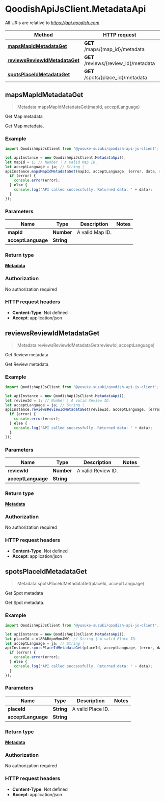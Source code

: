 # QoodishApiJsClient.MetadataApi

All URIs are relative to *https://api.qoodish.com*

Method | HTTP request | Description
------------- | ------------- | -------------
[**mapsMapIdMetadataGet**](MetadataApi.md#mapsMapIdMetadataGet) | **GET** /maps/{map_id}/metadata | Get Map metadata
[**reviewsReviewIdMetadataGet**](MetadataApi.md#reviewsReviewIdMetadataGet) | **GET** /reviews/{review_id}/metadata | Get Review metadata
[**spotsPlaceIdMetadataGet**](MetadataApi.md#spotsPlaceIdMetadataGet) | **GET** /spots/{place_id}/metadata | Get Spot metadata



## mapsMapIdMetadataGet

> Metadata mapsMapIdMetadataGet(mapId, acceptLanguage)

Get Map metadata

Get Map metadata. 

### Example

```javascript
import QoodishApiJsClient from '@yusuke-suzuki/qoodish-api-js-client';

let apiInstance = new QoodishApiJsClient.MetadataApi();
let mapId = 1; // Number | A valid Map ID.
let acceptLanguage = ja; // String | 
apiInstance.mapsMapIdMetadataGet(mapId, acceptLanguage, (error, data, response) => {
  if (error) {
    console.error(error);
  } else {
    console.log('API called successfully. Returned data: ' + data);
  }
});
```

### Parameters


Name | Type | Description  | Notes
------------- | ------------- | ------------- | -------------
 **mapId** | **Number**| A valid Map ID. | 
 **acceptLanguage** | **String**|  | 

### Return type

[**Metadata**](Metadata.md)

### Authorization

No authorization required

### HTTP request headers

- **Content-Type**: Not defined
- **Accept**: application/json


## reviewsReviewIdMetadataGet

> Metadata reviewsReviewIdMetadataGet(reviewId, acceptLanguage)

Get Review metadata

Get Review metadata. 

### Example

```javascript
import QoodishApiJsClient from '@yusuke-suzuki/qoodish-api-js-client';

let apiInstance = new QoodishApiJsClient.MetadataApi();
let reviewId = 1; // Number | A valid Review ID.
let acceptLanguage = ja; // String | 
apiInstance.reviewsReviewIdMetadataGet(reviewId, acceptLanguage, (error, data, response) => {
  if (error) {
    console.error(error);
  } else {
    console.log('API called successfully. Returned data: ' + data);
  }
});
```

### Parameters


Name | Type | Description  | Notes
------------- | ------------- | ------------- | -------------
 **reviewId** | **Number**| A valid Review ID. | 
 **acceptLanguage** | **String**|  | 

### Return type

[**Metadata**](Metadata.md)

### Authorization

No authorization required

### HTTP request headers

- **Content-Type**: Not defined
- **Accept**: application/json


## spotsPlaceIdMetadataGet

> Metadata spotsPlaceIdMetadataGet(placeId, acceptLanguage)

Get Spot metadata

Get Spot metadata. 

### Example

```javascript
import QoodishApiJsClient from '@yusuke-suzuki/qoodish-api-js-client';

let apiInstance = new QoodishApiJsClient.MetadataApi();
let placeId = ml8RkRdpmMmn4WY; // String | A valid Place ID.
let acceptLanguage = ja; // String | 
apiInstance.spotsPlaceIdMetadataGet(placeId, acceptLanguage, (error, data, response) => {
  if (error) {
    console.error(error);
  } else {
    console.log('API called successfully. Returned data: ' + data);
  }
});
```

### Parameters


Name | Type | Description  | Notes
------------- | ------------- | ------------- | -------------
 **placeId** | **String**| A valid Place ID. | 
 **acceptLanguage** | **String**|  | 

### Return type

[**Metadata**](Metadata.md)

### Authorization

No authorization required

### HTTP request headers

- **Content-Type**: Not defined
- **Accept**: application/json

